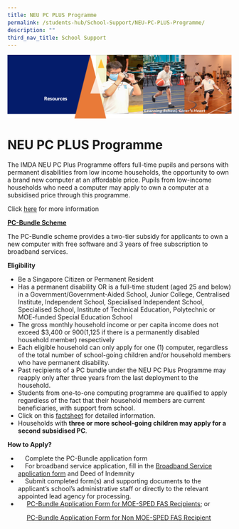 ```yaml
---
title: NEU PC PLUS Programme
permalink: /students-hub/School-Support/NEU-PC-PLUS-Programme/
description: ""
third_nav_title: School Support
---
```

![](/images/Resourcesheader2.png)

NEU PC PLUS Programme
=====================

The IMDA NEU PC Plus Programme offers full-time pupils and persons with permanent disabilities from low income households, the opportunity to own a brand new computer at an affordable price. Pupils from low-income households who need a computer may apply to own a computer at a subsidised price through this programme.

  

Click [here](/files/3B-2019-Connect-T2-Parents-Tipsheet-Pri.pdf) for more information


<u><b>PC-Bundle Scheme</b></u>

The PC-Bundle scheme provides a two-tier subsidy for applicants to own a new computer with free software and 3 years of free subscription to broadband services.

<b>Eligibility</b>

*   Be a Singapore Citizen or Permanent Resident
*   Has a permanent disability OR is a full-time student (aged 25 and below) in a Government/Government-Aided School, Junior College, Centralised Institute, Independent School, Specialised Independent School, Specialised School, Institute of Technical Education, Polytechnic or MOE-funded Special Education School
*   The gross monthly household income or per capita income does not exceed $3,400 or $900 ($1,125 if there is a permanently disabled household member) respectively
*   Each eligible household can only apply for one (1) computer, regardless of the total number of school-going children and/or household members who have permanent disability.
*   Past recipients of a PC bundle under the NEU PC Plus Programme may reapply only after three years from the last deployment to the household.
*   Students from one-to-one computing programme are qualified to apply regardless of the fact that their household members are current beneficiaries, with support from school.
*   Click on this [factsheet](/files/NEU%20PC%20Plus-Factsheet.pdf) for detailed information.
*   Households with <b>three or more school-going children may apply for a second subsidised PC</b>.


<b>How to Apply?</b>

*       Complete the PC-Bundle application form
*       For broadband service application, fill in the [Broadband Service application form](/files/NEU_PC_Plus_IMDA%20FBB_service_application_form9%20Apr2020.pdf) and Deed of Indemnity
*       Submit completed form(s) and supporting documents to the applicant’s school’s administrative staff or directly to the relevant appointed lead agency for processing.
*        [PC-Bundle Application Form for MOE-SPED FAS Recipients](https://zhangdepri-moe-edu-sg-admin.cwp.sg/qql/slot/u180/Students%20Hub/School%20Support/NEU%20PC%20PLUS%20Programme/NPP%20Application%20Form%20v5.4%201Jun21%20for%20MOE-SPED%20FAS.pdf); or

           [PC-Bundle Application Form for Non MOE-SPED FAS Recipient](https://zhangdepri-moe-edu-sg-admin.cwp.sg/qql/slot/u180/Students%20Hub/School%20Support/NEU%20PC%20PLUS%20Programme/NPP%20Application%20Form%20v12.4%201Jun21%20for%20NON%20MOE-SPED%20FAS.pdf)